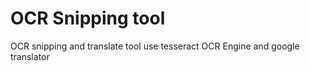 # OCR Snipping tool
OCR snipping and translate tool 
use tesseract OCR Engine and google translator
